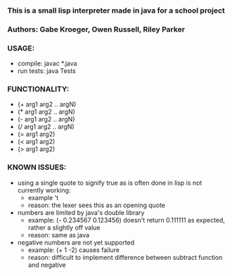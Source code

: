 ### This is a small lisp interpreter made in java for a school project

### Authors: Gabe Kroeger, Owen Russell, Riley Parker

### USAGE:
- compile: javac *.java
- run tests: java Tests

### FUNCTIONALITY:
- (+ arg1 arg2 .. argN)
- (* arg1 arg2 .. argN)
- (- arg1 arg2 .. argN)
- (/ arg1 arg2 .. argN)
- (= arg1 arg2)
- (< arg1 arg2)
- (> arg1 arg2)

### KNOWN ISSUES:
- using a single quote to signify true as is often done in lisp is not currently working:
    - example 't
    - reason: the lexer sees this as an opening quote
- numbers are limited by java's double library
    - example: (- 0.234567 0.123456) doesn't return 0.111111 as expected, rather a slightly off value
    - reason: same as java
- negative numbers are not yet supported
    - example: (+ 1 -2) causes failure
    - reason: difficult to implement difference between subtract function and negative

